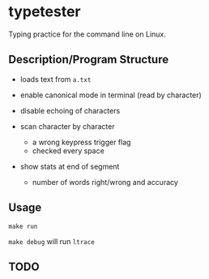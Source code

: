 # typetester

Typing practice for the command line on Linux.

## Description/Program Structure

- loads text from `a.txt`

- enable canonical mode in terminal (read by character) 
- disable echoing of characters
- scan character by character
	- a wrong keypress trigger flag 
	- checked every space
- show stats at end of segment
	- number of words right/wrong and accuracy


## Usage

`make run`


`make debug` will run `ltrace`

## TODO




